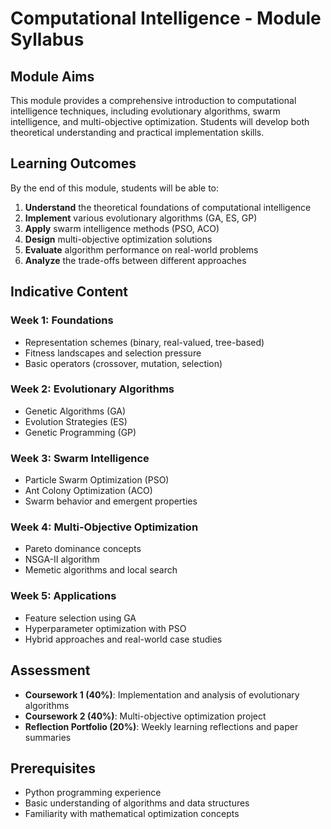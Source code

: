 # Computational Intelligence - Module Syllabus

## Module Aims
This module provides a comprehensive introduction to computational intelligence techniques, including evolutionary algorithms, swarm intelligence, and multi-objective optimization. Students will develop both theoretical understanding and practical implementation skills.

## Learning Outcomes
By the end of this module, students will be able to:

1. **Understand** the theoretical foundations of computational intelligence
2. **Implement** various evolutionary algorithms (GA, ES, GP)
3. **Apply** swarm intelligence methods (PSO, ACO)
4. **Design** multi-objective optimization solutions
5. **Evaluate** algorithm performance on real-world problems
6. **Analyze** the trade-offs between different approaches

## Indicative Content

### Week 1: Foundations
- Representation schemes (binary, real-valued, tree-based)
- Fitness landscapes and selection pressure
- Basic operators (crossover, mutation, selection)

### Week 2: Evolutionary Algorithms
- Genetic Algorithms (GA)
- Evolution Strategies (ES)
- Genetic Programming (GP)

### Week 3: Swarm Intelligence
- Particle Swarm Optimization (PSO)
- Ant Colony Optimization (ACO)
- Swarm behavior and emergent properties

### Week 4: Multi-Objective Optimization
- Pareto dominance concepts
- NSGA-II algorithm
- Memetic algorithms and local search

### Week 5: Applications
- Feature selection using GA
- Hyperparameter optimization with PSO
- Hybrid approaches and real-world case studies

## Assessment
- **Coursework 1 (40%)**: Implementation and analysis of evolutionary algorithms
- **Coursework 2 (40%)**: Multi-objective optimization project
- **Reflection Portfolio (20%)**: Weekly learning reflections and paper summaries

## Prerequisites
- Python programming experience
- Basic understanding of algorithms and data structures
- Familiarity with mathematical optimization concepts

